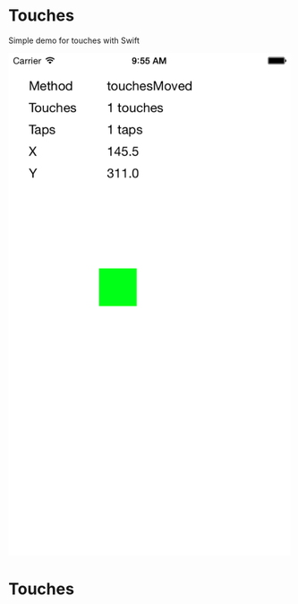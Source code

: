 # Touches

Simple demo for touches with Swift


![Alt text](https://github.com/snyuryev/Touches/blob/master/touches.png "Touches")

# Touches
